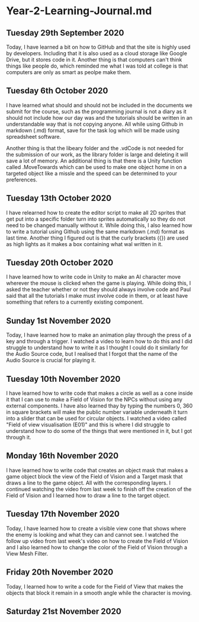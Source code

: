 # Year-2-Learning-Journal.md

## Tuesday 29th September 2020

Today, I have learned a bit on how to GitHub and that the site is highly used by developers. Including that it is also used as a cloud storage like Google Drive, but it stores code in it. Another thing is that computers can't think things like people do, which reminded me what I was told at college is that computers are only as smart as peolpe make them.

## Tuesday 6th October 2020

I have learned what should and should not be included in the documents we submit for the course, such as the programming journal is not a diary as it should not include how our day was and the tutorials should be written in an understandable way that is not copying anyone. All while using Github in markdown (.md) format, save for the task log which will be made using spreadsheet software.

Another thing is that the libeary folder and the .vdCode is not needed for the submission of our work, as the library folder is large and deleting it will save a lot of memory. An additional thing is that there is a Unity function called .MoveTowards which can be used to make one object home in on a targeted object like a missle and the speed can be determined to your preferences.

## Tuesday 13th October 2020

I have relearned how to create the editor script to make all 2D sprites that get put into a specific folder turn into sprites automatically so they do not need to be changed manually without it. While doing this, I also learned how to write a tutorial using Github using the same markdown (.md) format as last time. Another thing I figured out is that the curly brackets ({}) are used as high lights as it makes a box containing what wal written in it.

## Tuesday 20th October 2020

I have learned how to write code in Unity to make an AI character move wherever the mouse is clicked when the game is playing. While doing this, I asked the teacher whether or not they should always involve code and Paul said that all the tutorials I make must involve code in them, or at least have something that refers to a currently existing component.

## Sunday 1st November 2020

Today, I have learned how to make an animation play through the press of a key and through a trigger. I watched a video to learn how to do this and I did struggle to understand how to write it as I thought I could do it similarly for the Audio Source code, but I realised that I forgot that the name of the Audio Source is crucial for playing it.

## Tuesday 10th November 2020

I have learned how to write code that makes a circle as well as a cone inside it that I can use to make a Field of Vision for the NPCs without using any external components. I
have also learned thay by typing the numbers 0, 360 in square brackets will make the public number variable underneath it turn into a slider that can be used for circular objects. I watched a video called "Field of view visualisation (E01)" and this is where I did struggle to understand how to do some of the things that were mentioned in it, but I got through it.

## Monday 16th November 2020

I have learned how to write code that creates an object mask that makes a game object block the view of the Field of Vision and a Target mask that draws a line to the game object. All with the corresponding layers. I continued watching the video from last week to finish off the creation of the Field of Vision and I learned how to draw a line to the target object.

## Tuesday 17th November 2020

Today, I have learned how to create a visible view cone that shows where the enemy is looking and what they can and cannot see. I watched the follow up video from last week's video on how to create the Field of Vision and I also learned how to change the color of the Field of Vision through a View Mesh Filter.

## Friday 20th November 2020

Today, I learned how to write a code for the Field of View that makes the objects that block it remain in a smooth angle while the character is moving. 

## Saturday 21st November 2020

